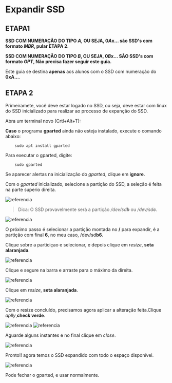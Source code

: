 # Expandir SSD

## ETAPA1

**SSD COM NUMERAÇÃO DO TIPO *A*, OU SEJA, 0*A*x... são SSD's com formato *MBR*, pular ETAPA 2**.
 
**SSD COM NUMERAÇÃO DO TIPO *B*, OU SEJA, 0*B*x... SÃO SSD's com formato *GPT*, Não precisa fazer seguir este guia.**

Este guia se destina **apenas** aos alunos com o SSD com numeração do **0xA...**.

 ## ETAPA 2

Primeiramete, você deve estar logado no SSD, ou seja, deve estar com linux do SSD inicializado para realizar ao processo de expanção do SSD. 

Abra um terminal novo (Crtl+Alt+T):

**Caso** o programa **gparted** ainda não esteja instalado, execute o comando abaixo:

        sudo apt install gparted

Para executar o gparted, digite:

        sudo gparted

Se aparecer alertas na inicialização do *gparted*, clique em **ignore**.

Com o *gparted* inicializado, selecione a partição do SSD, a seleção é feita na parte superio direita. 

![referencia](img/gparted1.png)

>Dica: O SSD provavelmente será a partição */dev/sd**b*** ou */dev/sd**c***.

![referencia](img/gparted2.png)


O próximo passo é selecionar a partição montada no **/** para expandir, é a partição com final **6**, no meu caso,  /dev/sd**b6**. 

Clique sobre a particiçao e selecionar, e depois clique em *resize*, **seta alaranjada**. 

![referencia](img/gparted3.png)


Clique e segure na barra e arraste para o máximo da direita.

![referencia](img/gparted4.png)


Clique em *resize*, **seta alaranjada**. 

![referencia](img/gparted5.png)


Com o resize concluído, precisamos agora aplicar a alteração feita.Clique *aplly*,**check verde**.

![referencia](img/gparted6.png)
![referencia](img/gparted7.png)

Aguarde alguns instantes e no final clique em *close*.

![referencia](img/gparted8.png)

Pronto!! agora temos o SSD expandido com todo o espaço disponível. 

![referencia](img/gparted9.png)

Pode fechar o gparted, e usar normalmente.





 
